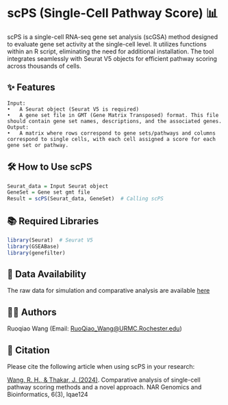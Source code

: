 # scPS (Single-Cell Pathway Score) 📊

scPS is a single-cell RNA-seq gene set analysis (scGSA) method designed to evaluate gene set activity at the single-cell level. It utilizes functions within an R script, eliminating the need for additional installation. The tool integrates seamlessly with Seurat V5 objects for efficient pathway scoring across thousands of cells.

## ✨ Features
	Input:
	•	A Seurat object (Seurat V5 is required)
	•	A gene set file in GMT (Gene Matrix Transposed) format. This file should contain gene set names, descriptions, and the associated genes.
	Output:
	•	A matrix where rows correspond to gene sets/pathways and columns correspond to single cells, with each cell assigned a score for each gene set or pathway.

## 🛠️ How to Use scPS
```R
Seurat_data = Input Seurat object  
GeneSet = Gene set gmt file  
Result = scPS(Seurat_data, GeneSet)  # Calling scPS  
```

## 📚 Required Libraries
```R
library(Seurat)  # Seurat V5
library(GSEABase)
library(genefilter)
```

## 🔗 Data Availability

The raw data for simulation and comparative analysis are available [here](https://drive.google.com/drive/folders/1Gvp4ydnJbHZEDIxLjyt0xrQcbMziwDBF?usp=drive_link)

## 👩‍🔬 Authors

Ruoqiao Wang (Email: RuoQiao_Wang@URMC.Rochester.edu)

## 📄 Citation

Please cite the following article when using scPS in your research:

[Wang, R. H., & Thakar, J. (2024)](https://academic.oup.com/nargab/article/6/3/lqae124/7770961). Comparative analysis of single-cell pathway scoring methods and a novel approach. NAR Genomics and Bioinformatics, 6(3), lqae124


